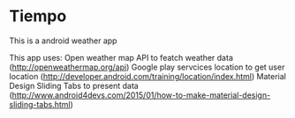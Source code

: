 # Tiempo
This is a android weather app

This app uses: 
Open weather map API to featch weather data (http://openweathermap.org/api)
Google play servcices location to get user location (http://developer.android.com/training/location/index.html)
Material Design Sliding Tabs to present data (http://www.android4devs.com/2015/01/how-to-make-material-design-sliding-tabs.html)
